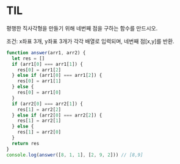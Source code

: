 # TIL

평행한 직사각형을 만들기 위해 네번째 점을 구하는 함수를 만드시오.

조건: x좌표 3개, y좌표 3개가 각각 배열로 입력되며, 네번째 점[x,y]를 반환.

```js
function answer(arr1, arr2) {
  let res = []
  if (arr1[0] === arr1[1]) {
    res[0] = arr1[2]
  } else if (arr1[0] === arr1[2]) {
    res[0] = arr1[1]
  } else {
    res[0] = arr1[0]
  }
  if (arr2[0] === arr2[1]) {
    res[1] = arr2[2]
  } else if (arr2[0] === arr2[2]) {
    res[1] = arr2[1]
  } else {
    res[1] = arr2[0]
  }
  return res
}
console.log(answer([8, 1, 1], [2, 9, 2])) // [8,9]
```
